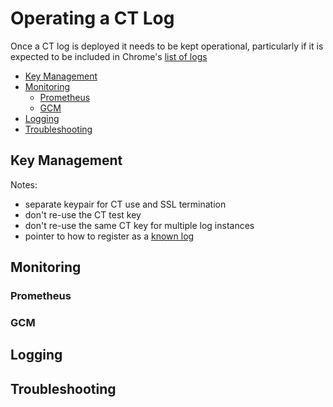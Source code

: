 Operating a CT Log
==================

Once a CT log is deployed it needs to be kept operational, particularly if it is expected
to be included in Chrome's [list of logs](http://www.certificate-transparency.org/known-logs)

 - [Key Management](#key-management)
 - [Monitoring](#monitoring)
    - [Prometheus](#prometheus)
    - [GCM](#gcm)
 - [Logging](#logging)
 - [Troubleshooting](#troubleshooting)

Key Management
--------------

Notes:
 - separate keypair for CT use and SSL termination
 - don't re-use the CT test key
 - don't re-use the same CT key for multiple log instances
 - pointer to how to register as a [known log](http://www.certificate-transparency.org/known-logs)

Monitoring
----------

### Prometheus

### GCM

Logging
-------

Troubleshooting
---------------
